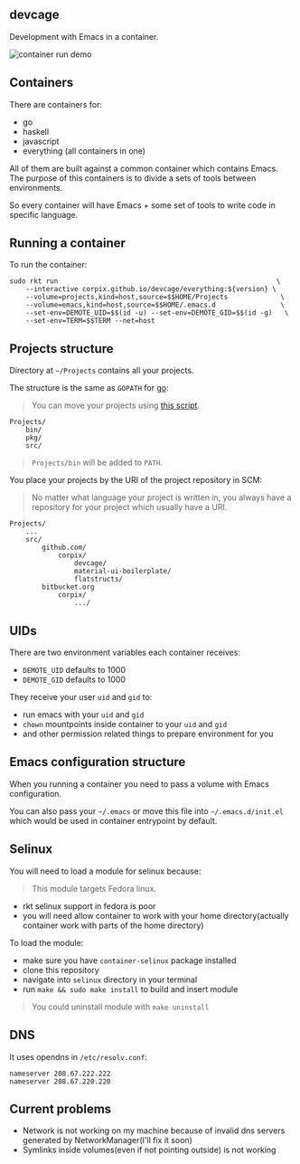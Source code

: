 devcage
--------------

Development with Emacs in a container.

![container run demo](https://corpix.github.io/projects/devcage/demo.gif)

## Containers

There are containers for:

- go
- haskell
- javascript
- everything (all containers in one)

All of them are built against a common container which contains Emacs.
The purpose of this containers is to divide a sets of tools between environments.

So every container will have Emacs + some set of tools to write code in specific language.

## Running a container

To run the container:

``` shell
sudo rkt run                                                      \
    --interactive corpix.github.io/devcage/everything:${version} \
    --volume=projects,kind=host,source=$$HOME/Projects             \
    --volume=emacs,kind=host,source=$$HOME/.emacs.d                \
    --set-env=DEMOTE_UID=$$(id -u) --set-env=DEMOTE_GID=$$(id -g)   \
    --set-env=TERM=$$TERM --net=host
```

## Projects structure

Directory at `~/Projects` contains all your projects.

The structure is the same as `GOPATH` for [go](https://golang.org/doc/code.html#GOPATH):

> You can move your projects using [this script](https://github.com/corpix/toolbox/blob/master/development/projects).

``` text
Projects/
    bin/
    pkg/
    src/
```

> `Projects/bin` will be added to `PATH`.

You place your projects by the URI of the project repository in SCM:

> No matter what language your project is written in,
> you always have a repository for your project which usually
> have a URI.

``` text
Projects/
    ...
    src/
        github.com/
            corpix/
                devcage/
                material-ui-boilerplate/
                flatstructs/
        bitbucket.org
            corpix/
                .../
```

## UIDs

There are two environment variables each container receives:

- `DEMOTE_UID` defaults to 1000
- `DEMOTE_GID` defaults to 1000

They receive your user `uid` and `gid` to:

- run emacs with your `uid` and `gid`
- `chown` mountpoints inside container to your `uid` and `gid`
- and other permission related things to prepare environment for you

## Emacs configuration structure

When you running a container you need to pass a volume with Emacs configuration.

You can also pass your `~/.emacs` or move this file into `~/.emacs.d/init.el` which would be used in container entrypoint by default.


## Selinux

You will need to load a module for selinux because:

> This module targets Fedora linux.

- rkt selinux support in fedora is poor
- you will need allow container to work with your home directory(actually container work with parts of the home directory)

To load the module:

- make sure you have `container-selinux` package installed
- clone this repository
- navigate into `selinux` directory in your terminal
- run `make && sudo make install` to build and insert module

> You could uninstall module with `make uninstall`

## DNS

It uses opendns in `/etc/resolv.conf`:

``` text
nameserver 208.67.222.222
nameserver 208.67.220.220
```


## Current problems

- Network is not working on my machine because of invalid dns servers generated by NetworkManager(I'll fix it soon)
- Symlinks inside volumes(even if not pointing outside) is not working
